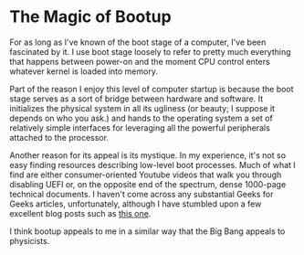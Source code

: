 # The Magic of Bootup

For as long as I've known of the boot stage of a computer, I've been fascinated by it. 
I use boot stage loosely to refer to pretty much everything that happens between power-on 
and the moment CPU control enters whatever kernel is loaded into memory. 

Part of the reason I enjoy this level of computer startup is because the boot stage serves as a sort of bridge
between hardware and software. It initializes the physical system in all its ugliness
(or beauty; I suppose it depends on who you ask.) and hands to the operating system a set of relatively simple 
interfaces for leveraging all the powerful peripherals attached to the processor.

Another reason for its appeal is its mystique. In my experience, it's not so easy finding resources describing low-level boot processes. 
Much of what I find are either consumer-oriented Youtube videos that walk you through disabling UEFI
or, on the opposite end of the spectrum, dense 1000-page technical documents. I haven't come across any substantial Geeks for Geeks
articles, unfortunately, although I have stumbled upon a few excellent blog posts such as
[this one](https://www.happyassassin.net/posts/2014/01/25/uefi-boot-how-does-that-actually-work-then/).


I think bootup appeals to me in a similar way that the Big Bang appeals to physicists. 
